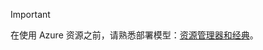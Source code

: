 > [!IMPORTANT]
> 在使用 Azure 资源之前，请熟悉部署模型：[资源管理器和经典](../articles/resource-manager-deployment-model.md)。
> 
> 

<!---HONumber=AcomDC_0921_2016-->